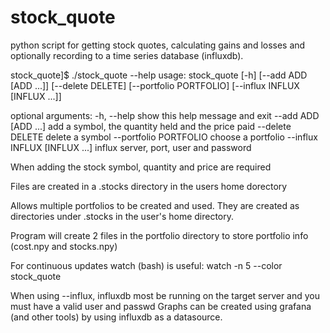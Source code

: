 # stock_quote
python script for getting stock quotes, calculating gains and losses and optionally recording to a time series database (influxdb).

stock_quote]$ ./stock_quote --help
usage: stock_quote [-h] [--add ADD [ADD ...]] [--delete DELETE]
                   [--portfolio PORTFOLIO] [--influx INFLUX [INFLUX ...]]

optional arguments:
  -h, --help            show this help message and exit
  --add ADD [ADD ...]   add a symbol, the quantity held and the price paid
  --delete DELETE       delete a symbol
  --portfolio PORTFOLIO
                        choose a portfolio
  --influx INFLUX [INFLUX ...]
                        influx server, port, user and password

  
When adding the stock symbol, quantity and price are required

Files are created in a .stocks directory in the users home dorectory

Allows multiple portfolios to be created and used. They are created as directories under .stocks in the user's home directory.

Program will create 2 files in the portfolio directory to store portfolio info (cost.npy and stocks.npy)

For continuous updates watch (bash) is useful:
watch -n 5 --color stock_quote

When using --influx, influxdb most be running on the target server and you must have a valid user and passwd
Graphs can be created using grafana (and other tools) by using influxdb as a datasource.
